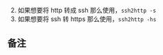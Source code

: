 ```
```

2. 如果想要将 http 转成 ssh  那么使用，`ssh2http -s`
3. 如果想要将 ssh 转 https  那么使用，`ssh2http -hs`

## 备注 


